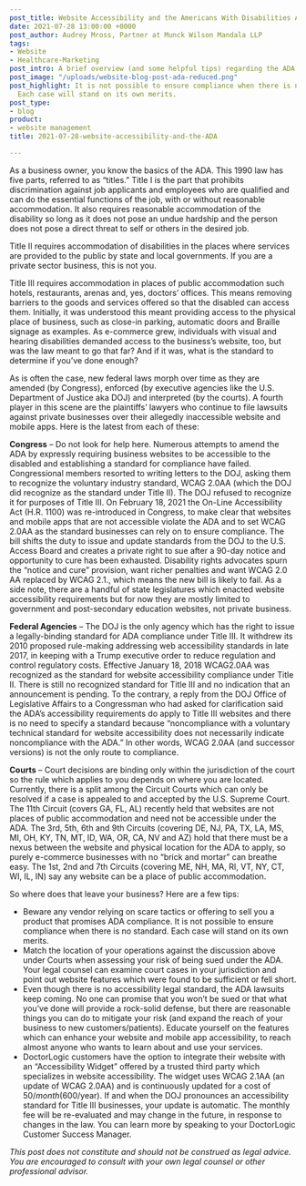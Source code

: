 ```yaml
---
post_title: Website Accessibility and the Americans With Disabilities Act (ADA)
date: 2021-07-28 13:00:00 +0000
post_author: Audrey Mross, Partner at Munck Wilson Mandala LLP
tags:
- Website
- Healthcare-Marketing
post_intro: A brief overview (and some helpful tips) regarding the ADA & Website Accessibility
post_image: "/uploads/website-blog-post-ada-reduced.png"
post_highlight: It is not possible to ensure compliance when there is no standard.
  Each case will stand on its own merits.
post_type:
- blog
product:
- website management
title: 2021-07-28-website-accessibility-and-the-ADA

---
```

As a business owner, you know the basics of the ADA. This 1990 law has five parts, referred to as “titles.” Title I is the part that prohibits discrimination against job applicants and employees who are qualified and can do the essential functions of the job, with or without reasonable accommodation. It also requires reasonable accommodation of the disability so long as it does not pose an undue hardship and the person does not pose a direct threat to self or others in the desired job.

Title II requires accommodation of disabilities in the places where services are provided to the public by state and local governments. If you are a private sector business, this is not you.

Title III requires accommodation in places of public accommodation such hotels, restaurants, arenas and, yes, doctors’ offices. This means removing barriers to the goods and services offered so that the disabled can access them. Initially, it was understood this meant providing access to the physical place of business, such as close-in parking, automatic doors and Braille signage as examples. As e-commerce grew, individuals with visual and hearing disabilities demanded access to the business’s website, too, but was the law meant to go that far? And if it was, what is the standard to determine if you’ve done enough?

As is often the case, new federal laws morph over time as they are amended (by Congress), enforced (by executive agencies like the U.S. Department of Justice aka DOJ) and interpreted (by the courts). A fourth player in this scene are the plaintiffs’ lawyers who continue to file lawsuits against private businesses over their allegedly inaccessible website and mobile apps. Here is the latest from each of these:

**Congress** – Do not look for help here. Numerous attempts to amend the ADA by expressly requiring business websites to be accessible to the disabled and establishing a standard for compliance have failed. Congressional members resorted to writing letters to the DOJ, asking them to recognize the voluntary industry standard, WCAG 2.0AA (which the DOJ did recognize as the standard under Title II). The DOJ refused to recognize it for purposes of Title III. On February 18, 2021 the On-Line Accessibility Act (H.R. 1100) was re-introduced in Congress, to make clear that websites and mobile apps that are not accessible violate the ADA and to set WCAG 2.0AA as the standard businesses can rely on to ensure compliance. The bill shifts the duty to issue and update standards from the DOJ to the U.S. Access Board and creates a private right to sue after a 90-day notice and opportunity to cure has been exhausted. Disability rights advocates spurn the “notice and cure” provision, want richer penalties and want WCAG 2.0 AA replaced by WCAG 2.1., which means the new bill is likely to fail. As a side note, there are a handful of state legislatures which enacted website accessibility requirements but for now they are mostly limited to government and post-secondary education websites, not private business.

**Federal Agencies** – The DOJ is the only agency which has the right to issue a legally-binding standard for ADA compliance under Title III. It withdrew its 2010 proposed rule-making addressing web accessibility standards in late 2017, in keeping with a Trump executive order to reduce regulation and control regulatory costs. Effective January 18, 2018 WCAG2.0AA was recognized as the standard for website accessibility compliance under Title II. There is still no recognized standard for Title III and no indication that an announcement is pending. To the contrary, a reply from the DOJ Office of Legislative Affairs to a Congressman who had asked for clarification said the ADA’s accessibility requirements do apply to Title III websites and there is no need to specify a standard because “noncompliance with a voluntary technical standard for website accessibility does not necessarily indicate noncompliance with the ADA.” In other words, WCAG 2.0AA (and successor versions) is not the only route to compliance.

**Courts** – Court decisions are binding only within the jurisdiction of the court so the rule which applies to you depends on where you are located. Currently, there is a split among the Circuit Courts which can only be resolved if a case is appealed to and accepted by the U.S. Supreme Court. The 11th Circuit (covers GA, FL, AL) recently held that websites are not places of public accommodation and need not be accessible under the ADA. The 3rd, 5th, 6th and 9th Circuits (covering DE, NJ, PA, TX, LA, MS, MI, OH, KY, TN, MT, ID, WA, OR, CA, NV and AZ) hold that there must be a nexus between the website and physical location for the ADA to apply, so purely e-commerce businesses with no “brick and mortar” can breathe easy. The 1st, 2nd and 7th Circuits (covering ME, NH, MA, RI, VT, NY, CT, WI, IL, IN) say any website can be a place of public accommodation.

So where does that leave your business? Here are a few tips:

* Beware any vendor relying on scare tactics or offering to sell you a product that promises ADA compliance. It is not possible to ensure compliance when there is no standard. Each case will stand on its own merits.
* Match the location of your operations against the discussion above under Courts when assessing your risk of being sued under the ADA. Your legal counsel can examine court cases in your jurisdiction and point out website features which were found to be sufficient or fell short.
* Even though there is no accessibility legal standard, the ADA lawsuits keep coming. No one can promise that you won’t be sued or that what you’ve done will provide a rock-solid defense, but there are reasonable things you can do to mitigate your risk (and expand the reach of your business to new customers/patients). Educate yourself on the features which can enhance your website and mobile app accessibility, to reach almost anyone who wants to learn about and use your services.
* DoctorLogic customers have the option to integrate their website with an “Accessibility Widget” offered by a trusted third party which specializes in website accessibility. The widget uses WCAG 2.1AA (an update of WCAG 2.0AA) and is continuously updated for a cost of $50/month ($600/year). If and when the DOJ pronounces an accessibility standard for Title III businesses, your update is automatic. The monthly fee will be re-evaluated and may change in the future, in response to changes in the law. You can learn more by speaking to your DoctorLogic Customer Success Manager.

_This post does not constitute and should not be construed as legal advice. You are encouraged to consult with your own legal counsel or other professional advisor._